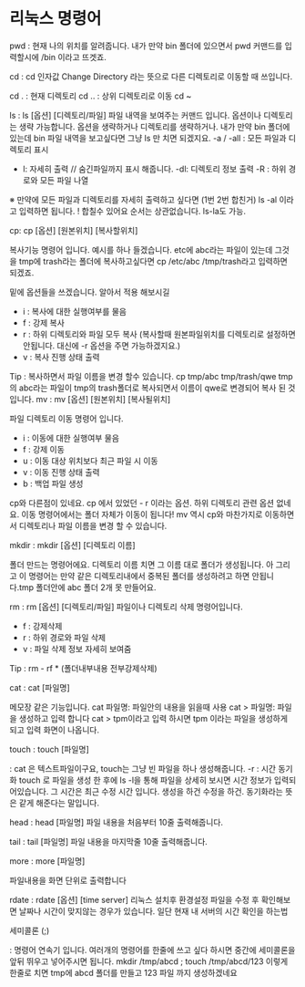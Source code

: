 # 리눅스 명령어


﻿pwd :
현재 나의 위치를 알려줍니다. 내가 만약 bin 폴더에 있으면서 pwd 커맨드를 입력할시에
/bin 이라고 뜨겟죠.

cd : cd 인자값
Change Directory 라는 뜻으로 다른 디렉토리로 이동할 때 쓰입니다.

cd . : 현재 디렉토리
cd .. : 상위 디렉토리로 이동
cd ~

ls : ls [옵션] [디렉토리/파일]
파일 내역을 보여주는 커맨드 입니다.
옵션이나 디렉토리는 생략 가능합니다. 옵션을 생략하거나 디렉토리를 생략하거나.
내가 만약 bin 폴더에 있는데 bin 파일 내역을 보고싶다면 그냥 ls 만 치면 되겠지요.
-a / -all : 모든 파일과 디렉토리 표시 
- l: 자세히 출력 // 숨긴파일까지 표시 해줍니다.
-dl: 디렉토리 정보 출력
-R : 하위 경로와 모든 파일 나열﻿

※ 만약에 모든 파일과 디렉토리를 자세히 출력하고 싶다면 (1번 2번 합친거)
ls -al 이라고 입력하면 됩니다. ! 합칠수 있어요 순서는 상관없습니다. ls-la도 가능.

cp: cp [옵션] [원본위치] [복사할위치]

복사기능 명령어 입니다.
예시를 하나 들겠습니다.
etc에 abc라는 파일이 있는데 그것을 tmp에 trash라는 폴더에 복사하고싶다면
cp  /etc/abc  /tmp/trash라고 입력하면 되겠죠.

밑에 옵션들을 쓰겠습니다. 알아서 적용 해보시길

- i : 복사에 대한 실행여부를 물음
- f : 강제 복사
- r : 하위 디렉토리와 파일 모두 복사 (복사할때 원본파일위치를 디렉토리로 설정하면 안됩니다. 대신에 -r 옵션을 주면 가능하겠지요.)
- v : 복사 진행 상태 출력

Tip : 복사하면서 파일 이름을 변경 할수 있습니다.
cp tmp/abc  tmp/trash/qwe
tmp의 abc라는 파일이 tmp의 trash폴더로 복사되면서 이름이 qwe로 변경되어 복사 된 것입니다.
mv : mv [옵션] [원본위치] [복사될위치]

파일 디렉토리 이동 명령어 입니다.

- i : 이동에 대한 실행여부 물음
- f : 강제 이동
- u : 이동 대상 위치보다 최근 파일 시 이동
- v : 이동 진행 상태 출력
- b : 백업 파일 생성

cp와 다른점이 있네요. cp 에서 있었던 - r 이라는 옵션. 하위 디렉토리 관련 옵션 없네요.
이동 명령어에서는 폴더 자체가 이동이 됩니다!
mv 역시 cp와 마찬가지로 이동하면서 디렉토리나 파일 이름을 변경 할 수 있습니다.

mkdir : mkdir [옵션] [디렉토리 이름]

폴더 만드는 명령어에요. 디렉토리 이름 치면 그 이름 대로 폴더가 생성됩니다.
아 그리고 이 명령어는 만약 같은 디렉토리내에서 중복된 폴더를 생성하려고 하면 안됩니다.tmp 폴더안에 abc 폴더 2개 못 만들어요.

rm : rm [옵션] [디렉토리/파일]
파일이나 디렉토리 삭제 명령어입니다.
- f : 강제삭제
- r : 하위 경로와 파일 삭제
- v : 파일 삭제 정보 자세히 보여줌 

Tip :  rm - rf *  (폴더내부내용 전부강제삭제)

cat : cat [파일명]


메모장 같은 기능입니다.
cat 파일명: 파일안의 내용을 읽을때 사용
cat > 파일명: 파일을 생성하고 입력 합니다
cat > tpm이라고 입력 하시면 tpm 이라는
파일을 생성하게 되고 입력 화면이 나옵니다.




touch : touch [파일명]

: cat 은 텍스트파일이구요, touch는 그냥 빈 파일을 하나 생성해줍니다.
-r : 시간 동기화
touch 로 파일을 생성 한 후에 ls -l을 통해 파일을 상세히 보시면 시간 정보가 입력되어있습니다.
그 시간은 최근 수정 시간 입니다. 생성을 하건 수정을 하건.
동기화라는 뜻은 같게 해준다는 말입니다.


head : head [파일명]
파일 내용을 처음부터 10줄 출력해줍니다.

tail : tail [파일명]
파일 내용을 마지막줄 10줄 출력해줍니다.

more : more [파일명]

파일내용을 화면 단위로 출력합니다


rdate : rdate [옵션] [time server]
리눅스 설치후 환경설정 파일을 수정 후 확인해보면 날짜나 시간이 맞지않는 경우가 있습니다.
일단 현재 내 서버의 시간 확인을 하는법


세미콜론 (;)




: 명령어 연속기 입니다.
여러개의 명령어를 한줄에 쓰고 싶다 하시면 중간에 세미콜론을 앞뒤 뛰우고 넣어주시면 됩니다.
mkdir /tmp/abcd ; touch /tmp/abcd/123
이렇게 한줄로 치면 tmp에 abcd 폴더를 만들고 123 파일 까지 생성하겠네요

